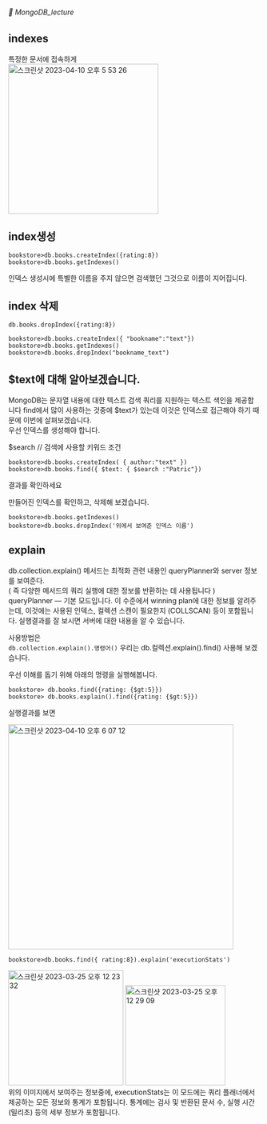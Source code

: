 ###### :cactus:  MongoDB_lecture



## indexes

특정한 문서에 접속하게     
<img width="300" alt="스크린샷 2023-04-10 오후 5 53 26" src="https://user-images.githubusercontent.com/48478079/230868767-c7b0a8d3-ee65-4c45-95e7-f139920e5513.png">
  
## index생성
```
bookstore>db.books.createIndex({rating:8})
bookstore>db.books.getIndexes() 
```   
인덱스 생성시에 특별한 이름을 주지 않으면 검색했던 그것으로 이름이 지어집니다. 

## index 삭제
``` 
db.books.dropIndex({rating:8})
```  

``` 
bookstore>db.books.createIndex({ "bookname":"text"})
bookstore>db.books.getIndexes()
bookstore>db.books.dropIndex("bookname_text")
```


## $text에 대해 알아보겠습니다.  
MongoDB는 문자열 내용에 대한 텍스트 검색 쿼리를 지원하는 텍스트 색인을 제공합니다
find에서 많이 사용하는 것중에 $text가 있는데 이것은 인덱스로 접근해야 하기 때문에 이번에 살펴보겠습니다.     
우선 인덱스를 생성해야 합니다.  

$search // 검색에 사용할 키워드 조건

``` 
bookstore>db.books.createIndex( { author:"text" })
bookstore>db.books.find({ $text: { $search :"Patric"})
```
결과를 확인하세요  

만들어진 인덱스를 확인하고, 삭제해 보겠습니다. 

``` 
bookstore>db.books.getIndexes()
bookstore>db.books.dropIndex('위에서 보여준 인덱스 이름')
```  



## explain  
db.collection.explain() 메서드는 최적화 관련 내용인 queryPlanner와 server 정보를 보여준다.   
( 즉 다양한 메서드의 쿼리 실행에 대한 정보를 반환하는 데 사용됩니다 )
queryPlanner — 기본 모드입니다. 이 수준에서  winning plan에 대한 정보를 알려주는데, 이것에는 사용된 인덱스, 컬렉션 스캔이 필요한지 (COLLSCAN) 등이 포함됩니다.
실행결과를 잘 보시면 서버에 대한 내용을 알 수 있습니다.


사용방법은  
``` db.collection.explain().명령어() ```
우리는  db.컬렉션.explain().find() 사용해 보겠습니다.   

우선 이해를 돕기 위해 아래의 명령을 실행해봅니다.  

```
bookstore> db.books.find({rating: {$gt:5}})
bookstore> db.books.explain().find({rating: {$gt:5}})
```   
실행결과를 보면   

<img width="450" alt="스크린샷 2023-04-10 오후 6 07 12" src="https://user-images.githubusercontent.com/48478079/230871000-03ffdfeb-eeac-4a69-b7d2-bf4f25e33c46.png">

``` 
bookstore>db.books.find({ rating:8}).explain('executionStats')
```   
<img width="230" alt="스크린샷 2023-03-25 오후 12 23 32" src="https://user-images.githubusercontent.com/48478079/227689479-1f7f24d4-833e-415f-8c07-7c3a9bb62a6e.png"> <img width="200" alt="스크린샷 2023-03-25 오후 12 29 09" src="https://user-images.githubusercontent.com/48478079/227689670-2c160196-3065-42ab-95b2-f8cec0abe337.png">   
위의 이미지에서 보여주는 정보중에, 
executionStats는  이 모드에는 쿼리 플래너에서 제공하는 모든 정보와 통계가 포함됩니다. 통계에는 검사 및 반환된 문서 수, 실행 시간(밀리초) 등의 세부 정보가 포함됩니다.
  



